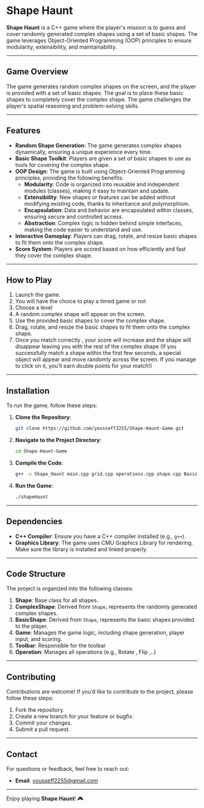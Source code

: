 # Shape Haunt

**Shape Haunt** is a C++ game where the player's mission is to guess and cover randomly generated complex shapes using a set of basic shapes. The game leverages Object-Oriented Programming (OOP) principles to ensure modularity, extensibility, and maintainability.

---



## Game Overview

The game generates random complex shapes on the screen, and the player is provided with a set of basic shapes. The goal is to place these basic shapes to completely cover the complex shape. The game challenges the player's spatial reasoning and problem-solving skills.

---

## Features

- **Random Shape Generation**: The game generates complex shapes dynamically, ensuring a unique experience every time.
- **Basic Shape Toolkit**: Players are given a set of basic shapes to use as tools for covering the complex shape.
- **OOP Design**: The game is built using Object-Oriented Programming principles, providing the following benefits:
  - **Modularity**: Code is organized into reusable and independent modules (classes), making it easy to maintain and update.
  - **Extensibility**: New shapes or features can be added without modifying existing code, thanks to inheritance and polymorphism.
  - **Encapsulation**: Data and behavior are encapsulated within classes, ensuring secure and controlled access.
  - **Abstraction**: Complex logic is hidden behind simple interfaces, making the code easier to understand and use.
- **Interactive Gameplay**: Players can drag, rotate, and resize basic shapes to fit them onto the complex shape.
- **Score System**: Players are scored based on how efficiently and fast they cover the complex shape.

---

## How to Play

1. Launch the game.
2. You will have the choice to play a timed game or not
3. Choose a level
4. A random complex shape will appear on the screen.
5. Use the provided basic shapes to cover the complex shape.
6. Drag, rotate, and resize the basic shapes to fit them onto the complex shape.
7. Once you match correctly , your score will increase and the shape will disappear leaving you with the rest of the complex shape
   (If you successfully match a shape within the first few seconds, a special object will appear and move randomly across the screen. If you manage to click on it, you’ll earn double points for your match!)

---

## Installation

To run the game, follow these steps:

1. **Clone the Repository**:
   ```bash
   git clone https://github.com/yousseff2255/Shape-Haunt-Game.git
   ```
2. **Navigate to the Project Directory**:
   ```bash
   cd Shape-Haunt-Game
   ```
3. **Compile the Code**:
   ```bash
   g++ -o Shape_Haunt main.cpp grid.cpp operations.cpp shape.cpp BasicShapes.cpp CompositeShapes.cpp FlipBasic.cpp game.cpp toolbar.cpp
   ```
4. **Run the Game**:
   ```bash
   ./shapeHaunt
   ```

---

## Dependencies

- **C++ Compiler**: Ensure you have a C++ compiler installed (e.g., `g++`).
- **Graphics Library**: The game uses CMU Graphics Library for rendering. Make sure the library is installed and linked properly.

---

## Code Structure

The project is organized into the following classes:

1. **Shape**: Base class for all shapes.
2. **ComplexShape**: Derived from `Shape`, represents the randomly generated complex shapes.
3. **BasicShape**: Derived from `Shape`, represents the basic shapes provided to the player.
4. **Game**: Manages the game logic, including shape generation, player input, and scoring.
5. **Toolbar**: Responsible for the toolbar
6. **Operation**: Manages all operations (e.g., Rotate , Flip ,..) 

---

## Contributing

Contributions are welcome! If you’d like to contribute to the project, please follow these steps:

1. Fork the repository.
2. Create a new branch for your feature or bugfix.
3. Commit your changes.
4. Submit a pull request.

---

## Contact

For questions or feedback, feel free to reach out:

- **Email**: yousseff2255@gmail.com

---

Enjoy playing **Shape Haunt**! 🎮
